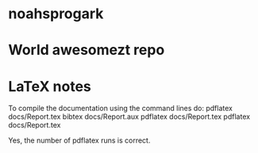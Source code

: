 noahsprogark
============

World awesomezt repo
=======

LaTeX notes
=======
To compile the documentation using the command lines do:
pdflatex docs/Report.tex
bibtex docs/Report.aux
pdflatex docs/Report.tex
pdflatex docs/Report.tex

Yes, the number of pdflatex runs is correct.
